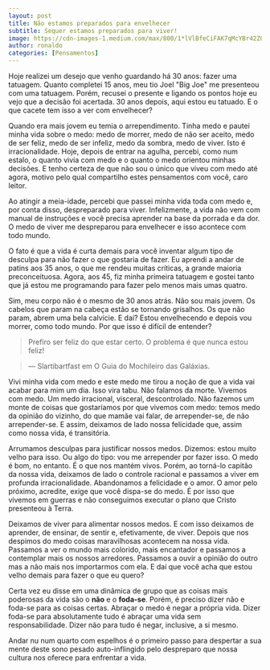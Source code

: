 ```yaml
---
layout: post
title: Não estamos preparados para envelhecer
subtitle: Sequer estamos preparados para viver!
image: https://cdn-images-1.medium.com/max/800/1*lVlBfeCiFAK7qMcYBr42ZQ.jpeg
author: ronaldo
categories: [Pensamentos]
---
```


Hoje realizei um desejo que venho guardando há 30 anos: fazer uma
tatuagem. Quanto completei 15 anos, meu tio Joel "Big Joe" me
presenteou com uma tatuagem. Porém, recusei o presente e ligando os
pontos hoje eu vejo que a decisão foi acertada. 30 anos depois, aqui
estou eu tatuado. E o que cacete tem isso a ver com envelhecer?

Quando era mais jovem eu temia o arrependimento. Tinha medo e pautei
minha vida sobre o medo: medo de morrer, medo de não ser aceito, medo
de ser feliz, medo de ser infeliz, medo da sombra, medo de viver. Isto
é irracionalidade. Hoje, depois de entrar na agulha, percebi, como num
estalo, o quanto vivia com medo e o quanto o medo orientou minhas
decisões. E tenho certeza de que não sou o único que viveu com medo
até agora, motivo pelo qual compartilho estes pensamentos com você,
caro leitor.

Ao atingir a meia-idade, percebi que passei minha vida toda com medo
e, por conta disso, despreparado para viver. Infelizmente, a vida não
vem com manual de instruções e você precisa aprender na base da
porrada e da dor. O medo de viver me despreparou para envelhecer e
isso acontece com todo mundo.

O fato é que a vida é curta demais para você inventar algum tipo de
desculpa para não fazer o que gostaria de fazer. Eu aprendi a andar de
patins aos 35 anos, o que me rendeu muitas críticas, a grande maioria
preconceituosa. Agora, aos 45, fiz minha primeira tatuagem e gostei
tanto que já estou me programando para fazer pelo menos mais umas
quatro.

Sim, meu corpo não é o mesmo de 30 anos atrás. Não sou mais jovem. Os
cabelos que param na cabeça estão se tornando grisalhos. Os que não
param, abrem uma bela calvície. E daí? Estou envelhecendo e depois vou
morrer, como todo mundo. Por que isso é difícil de entender?

> Prefiro ser feliz do que estar certo. O problema é que nunca
> estou feliz!

> — Slartibartfast em O Guia do Mochileiro das Galáxias.

Vivi minha vida com medo e este medo me tirou a noção de que a vida
vai acabar para mim um dia. Isso vira tabu. Não falamos da
morte. Vivemos com medo. Um medo irracional, visceral,
descontrolado. Não fazemos um monte de coisas que gostaríamos por que
vivemos com medo: temos medo da opinião do vizinho, do que mamãe vai
falar, de arrepender-se, de não arrepender-se. E assim, deixamos de
lado nossa felicidade que, assim como nossa vida, é transitória.

Arrumamos desculpas para justificar nossos medos. Dizemos: estou muito
velho para isso. Ou algo do tipo: vou me arrepender por fazer isso. O
medo é bom, no entanto. É o que nos mantém vivos. Porém, ao torná-lo
capitão da nossa vida, deixamos de lado o controle racional e passamos
a viver em profunda irracionalidade. Abandonamos a felicidade e o
amor. O amor pelo próximo, acredite, exige que você dispa-se do
medo. É por isso que vivemos em guerras e não conseguimos executar o
plano que Cristo presenteou à Terra.

Deixamos de viver para alimentar nossos medos. E com isso deixamos de
aprender, de ensinar, de sentir e, efetivamente, de viver. Depois que
nos despimos do medo coisas maravilhosas acontecem na nossa vida.
Passamos a ver o mundo mais colorido, mais encantador e passamos a
contemplar mais os nossos arredores. Passamos a ouvir a opinião do
outro mas a não mais nos importarmos com ela. E daí que você acha que
estou velho demais para fazer o que eu quero?

Certa vez eu disse em uma dinâmica de grupo que as coisas mais
poderosas da vida são o **não** e o **foda-se**. Porém, é preciso
dizer não e foda-se para as coisas certas. Abraçar o medo é negar a
própria vida.  Dizer foda-se para absolutamente tudo é abraçar uma
vida sem responsabilidade. Dizer não para tudo é negar, inclusive, a
si mesmo.

Andar nu num quarto com espelhos é o primeiro passo para despertar a
sua mente deste sono pesado auto-inflingido pelo despreparo que nossa
cultura nos oferece para enfrentar a vida.
